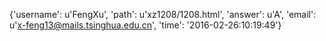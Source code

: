 {'username': u'FengXu', 'path': u'xz1208/1208.html', 'answer': u'A', 'email': u'x-feng13@mails.tsinghua.edu.cn', 'time': '2016-02-26:10:19:49'}